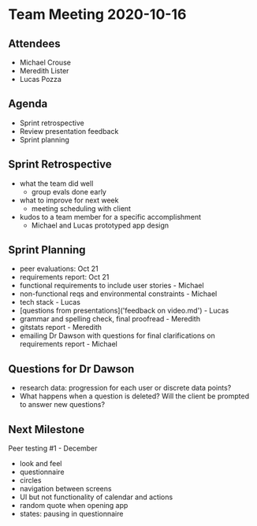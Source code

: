 # Team Meeting 2020-10-16
## Attendees
- Michael Crouse
- Meredith Lister
- Lucas Pozza

## Agenda
- Sprint retrospective
- Review presentation feedback
- Sprint planning

## Sprint Retrospective
- what the team did well
	- group evals done early
- what to improve for next week
	- meeting scheduling with client
- kudos to a team member for a specific accomplishment
	- Michael and Lucas prototyped app design

## Sprint Planning
- peer evaluations: Oct 21
- requirements report: Oct 21
- functional requirements to include user stories - Michael
- non-functional reqs and environmental constraints - Michael
- tech stack - Lucas
- [questions from presentations]('feedback on video.md') - Lucas
- grammar and spelling check, final proofread - Meredith
- gitstats report - Meredith
- emailing Dr Dawson with questions for final clarifications on requirements report - Michael

## Questions for Dr Dawson
- research data: progression for each user or discrete data points?
- What happens when a question is deleted? Will the client be prompted to answer new questions?

## Next Milestone
Peer testing #1 - December
- look and feel 
- questionnaire 
- circles
- navigation between screens
- UI but not functionality of calendar and actions
- random quote when opening app
- states: pausing in questionnaire